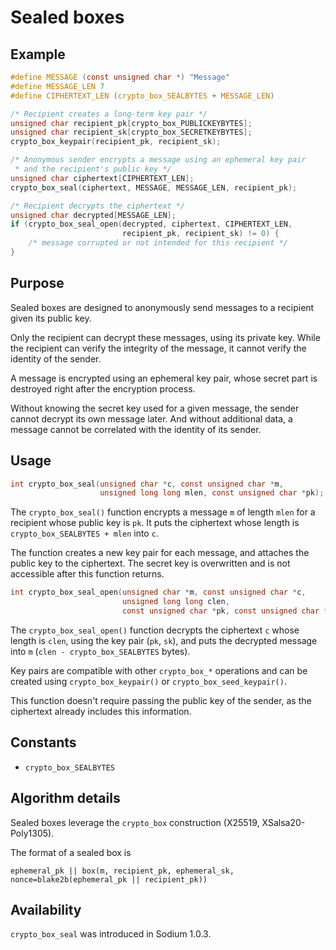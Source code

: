 # Sealed boxes

## Example

```c
#define MESSAGE (const unsigned char *) "Message"
#define MESSAGE_LEN 7
#define CIPHERTEXT_LEN (crypto_box_SEALBYTES + MESSAGE_LEN)

/* Recipient creates a long-term key pair */
unsigned char recipient_pk[crypto_box_PUBLICKEYBYTES];
unsigned char recipient_sk[crypto_box_SECRETKEYBYTES];
crypto_box_keypair(recipient_pk, recipient_sk);

/* Anonymous sender encrypts a message using an ephemeral key pair
 * and the recipient's public key */
unsigned char ciphertext[CIPHERTEXT_LEN];
crypto_box_seal(ciphertext, MESSAGE, MESSAGE_LEN, recipient_pk);

/* Recipient decrypts the ciphertext */
unsigned char decrypted[MESSAGE_LEN];
if (crypto_box_seal_open(decrypted, ciphertext, CIPHERTEXT_LEN,
                         recipient_pk, recipient_sk) != 0) {
    /* message corrupted or not intended for this recipient */
}
```

## Purpose

Sealed boxes are designed to anonymously send messages to a recipient given its public key.

Only the recipient can decrypt these messages, using its private key. While the recipient can verify the integrity of the message, it cannot verify the identity of the sender.

A message is encrypted using an ephemeral key pair, whose secret part is destroyed right after the encryption process.

Without knowing the secret key used for a given message, the sender cannot decrypt its own message later.
And without additional data, a message cannot be correlated with the identity of its sender.

## Usage

```c
int crypto_box_seal(unsigned char *c, const unsigned char *m,
                    unsigned long long mlen, const unsigned char *pk);
```

The `crypto_box_seal()` function encrypts a message `m` of length `mlen` for a recipient whose public key is `pk`. It puts the ciphertext whose length is `crypto_box_SEALBYTES + mlen` into `c`.

The function creates a new key pair for each message, and attaches the public key to the ciphertext. The secret key is overwritten and is not accessible after this function returns.

```c
int crypto_box_seal_open(unsigned char *m, const unsigned char *c,
                         unsigned long long clen,
                         const unsigned char *pk, const unsigned char *sk);
```

The `crypto_box_seal_open()` function decrypts the ciphertext `c` whose length is `clen`, using the key pair (`pk`, `sk`), and puts the decrypted message into `m` (`clen - crypto_box_SEALBYTES` bytes).

Key pairs are compatible with other `crypto_box_*` operations and can be created using `crypto_box_keypair()` or `crypto_box_seed_keypair()`.

This function doesn't require passing the public key of the sender, as the ciphertext already includes this information.

## Constants

- `crypto_box_SEALBYTES`

## Algorithm details

Sealed boxes leverage the `crypto_box` construction (X25519, XSalsa20-Poly1305).

The format of a sealed box is
```
ephemeral_pk || box(m, recipient_pk, ephemeral_sk, nonce=blake2b(ephemeral_pk || recipient_pk))
```

## Availability

`crypto_box_seal` was introduced in Sodium 1.0.3.


